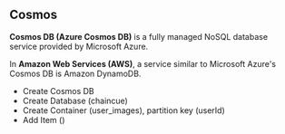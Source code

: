 ## Cosmos

**Cosmos DB (Azure Cosmos DB)** is a fully managed NoSQL database service provided by Microsoft Azure.

In **Amazon Web Services (AWS)**, a service similar to Microsoft Azure's Cosmos DB is Amazon DynamoDB.

- Create Cosmos DB
- Create Database (chaincue)
- Create Container (user_images), partition key (userId)
- Add Item ()
